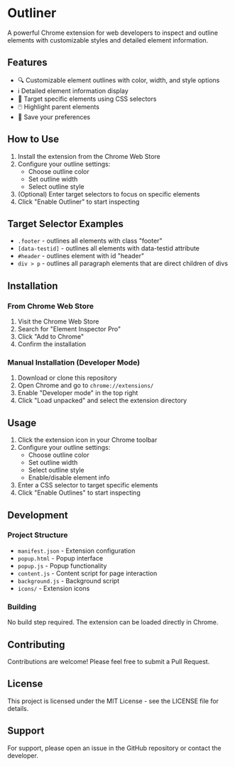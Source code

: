 # Outliner

A powerful Chrome extension for web developers to inspect and outline elements with customizable styles and detailed element information.

## Features

- 🔍 Customizable element outlines with color, width, and style options
- ℹ️ Detailed element information display
- 🎯 Target specific elements using CSS selectors
- 🖱️ Highlight parent elements
- 💾 Save your preferences

## How to Use

1. Install the extension from the Chrome Web Store
2. Configure your outline settings:
   - Choose outline color
   - Set outline width
   - Select outline style
3. (Optional) Enter target selectors to focus on specific elements
4. Click "Enable Outliner" to start inspecting

## Target Selector Examples

- `.footer` - outlines all elements with class "footer"
- `[data-testid]` - outlines all elements with data-testid attribute
- `#header` - outlines element with id "header"
- `div > p` - outlines all paragraph elements that are direct children of divs

## Installation

### From Chrome Web Store

1. Visit the Chrome Web Store
2. Search for "Element Inspector Pro"
3. Click "Add to Chrome"
4. Confirm the installation

### Manual Installation (Developer Mode)

1. Download or clone this repository
2. Open Chrome and go to `chrome://extensions/`
3. Enable "Developer mode" in the top right
4. Click "Load unpacked" and select the extension directory

## Usage

1. Click the extension icon in your Chrome toolbar
2. Configure your outline settings:
   - Choose outline color
   - Set outline width
   - Select outline style
   - Enable/disable element info
3. Enter a CSS selector to target specific elements
4. Click "Enable Outlines" to start inspecting

## Development

### Project Structure

- `manifest.json` - Extension configuration
- `popup.html` - Popup interface
- `popup.js` - Popup functionality
- `content.js` - Content script for page interaction
- `background.js` - Background script
- `icons/` - Extension icons

### Building

No build step required. The extension can be loaded directly in Chrome.

## Contributing

Contributions are welcome! Please feel free to submit a Pull Request.

## License

This project is licensed under the MIT License - see the LICENSE file for details.

## Support

For support, please open an issue in the GitHub repository or contact the developer.
